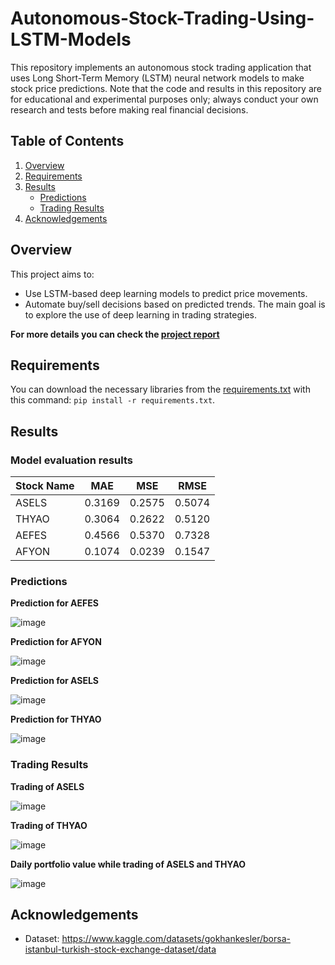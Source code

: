# Autonomous-Stock-Trading-Using-LSTM-Models
This repository implements an autonomous stock trading application that uses Long Short-Term Memory (LSTM) neural network models to make stock price predictions. Note that the code and results in this repository are for educational and experimental purposes only; always conduct your own research and tests before making real financial decisions.
## Table of Contents
1. [Overview](https://github.com/BurakAhmet/Autonomous-Stock-Trading-Using-LSTM-Models/tree/main?tab=readme-ov-file#overview)
2. [Requirements](https://github.com/BurakAhmet/Autonomous-Stock-Trading-Using-LSTM-Models/tree/main?tab=readme-ov-file#requirements)
3. [Results](https://github.com/BurakAhmet/Autonomous-Stock-Trading-Using-LSTM-Models/tree/main?tab=readme-ov-file#results)
   - [Predictions](https://github.com/BurakAhmet/Autonomous-Stock-Trading-Using-LSTM-Models?tab=readme-ov-file#predictions)
   - [Trading Results](https://github.com/BurakAhmet/Autonomous-Stock-Trading-Using-LSTM-Models?tab=readme-ov-file#trading-results)
5. [Acknowledgements](https://github.com/BurakAhmet/Autonomous-Stock-Trading-Using-LSTM-Models/tree/main?tab=readme-ov-file#acknowledgements)

## Overview
This project aims to:
* Use LSTM-based deep learning models to predict price movements.
* Automate buy/sell decisions based on predicted trends.
The main goal is to explore the use of deep learning in trading strategies.

**For more details you can check the [project report](https://github.com/BurakAhmet/Autonomous-Stock-Trading-Using-LSTM-Models/blob/main/Report.pdf)**

## Requirements
You can download the necessary libraries from the [requirements.txt](https://github.com/BurakAhmet/Autonomous-Stock-Trading-Using-LSTM-Models/blob/main/requirements.txt) with this command:
  ```pip install -r requirements.txt```.

  ## Results
### Model evaluation results
|  Stock Name | MAE  | MSE  | RMSE  |
|---|---|---|---|
|  ASELS |  0.3169 |  0.2575 |  0.5074 |   
| THYAO  |  0.3064 |  0.2622 |  0.5120 |   
| AEFES  | 0.4566  |  0.5370 |  0.7328 |  
|  AFYON | 0.1074  | 0.0239  |  0.1547 |   

### Predictions
**Prediction for AEFES**

![image](https://github.com/user-attachments/assets/2b17ebe8-d013-4069-b8be-9ae0fb4637ef)

**Prediction for AFYON**

![image](https://github.com/user-attachments/assets/9908f7df-1f8f-4852-89ea-51750ff913ba)

**Prediction for ASELS**

![image](https://github.com/user-attachments/assets/6337625e-8214-4c38-9b24-5a0b28ae8939)

**Prediction for THYAO**

![image](https://github.com/user-attachments/assets/1c7ba1b1-9166-4443-b653-d650d90f7ff3)


### Trading Results
**Trading of ASELS**

![image](https://github.com/user-attachments/assets/63f78393-4639-4098-acd8-e61f088868ea)

**Trading of THYAO**

![image](https://github.com/user-attachments/assets/e42a3036-9ea1-41b4-b7ee-c51306e0caea)

**Daily portfolio value while trading of ASELS and THYAO**

![image](https://github.com/user-attachments/assets/6ef69763-ccd8-4402-b76b-d3cb1af23c60)

## Acknowledgements
* Dataset: https://www.kaggle.com/datasets/gokhankesler/borsa-istanbul-turkish-stock-exchange-dataset/data




